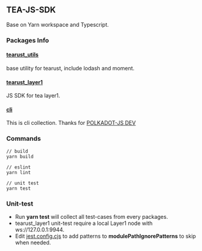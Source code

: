 ## TEA-JS-SDK
Base on Yarn workspace and Typescript.

### Packages Info

#### [tearust_utils](./packages/utils)
base utility for tearust, include lodash and moment.

#### [tearust_layer1](./packages/layer1)
JS SDK for tea layer1.

#### [cli](./packages/cli)
This is cli collection. Thanks for [POLKADOT-JS DEV](https://github.com/polkadot-js/dev/tree/master/packages/dev)


### Commands
```
// build
yarn build

// eslint
yarn lint

// unit test
yarn test

```


### Unit-test
- Run **yarn test** will collect all test-cases from every packages.
- tearust_layer1 unit-test require a local Layer1 node with ws://127.0.0.1:9944.
- Edit [jest.config.cjs](./jest.config.cjs) to add patterns to **modulePathIgnorePatterns** to skip when needed.




